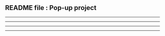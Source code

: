 README file : Pop-up project
----------------------------

----------------------------

----------------------------

----------------------------

----------------------------
